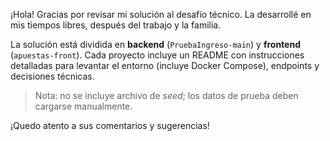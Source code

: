 ¡Hola! Gracias por revisar mi solución al desafío técnico. La desarrollé en mis tiempos libres, después del trabajo y la familia.

La solución está dividida en **backend** (`PruebaIngreso-main`) y **frontend** (`apuestas-front`). Cada proyecto incluye un README con instrucciones detalladas para levantar el entorno (incluye Docker Compose), endpoints y decisiones técnicas.

> Nota: no se incluye archivo de *seed*; los datos de prueba deben cargarse manualmente.

¡Quedo atento a sus comentarios y sugerencias!
